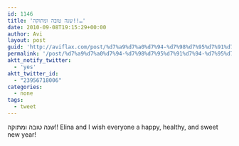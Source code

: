 ```yaml
---
id: 1146
title: 'שנה טובה ומתוקה!!…'
date: 2010-09-08T19:15:29+00:00
author: Avi
layout: post
guid: 'http://aviflax.com/post/%d7%a9%d7%a0%d7%94-%d7%98%d7%95%d7%91%d7%94-%d7%95%d7%9e%d7%aa%d7%95%d7%a7%d7%94/'
permalink: '/post/%d7%a9%d7%a0%d7%94-%d7%98%d7%95%d7%91%d7%94-%d7%95%d7%9e%d7%aa%d7%95%d7%a7%d7%94/'
aktt_notify_twitter:
  - 'yes'
aktt_twitter_id:
  - "23956718006"
categories:
  - none
tags:
  - tweet
---
```

שנה טובה ומתוקה!! Elina and I wish everyone a happy, healthy, and sweet new year!
